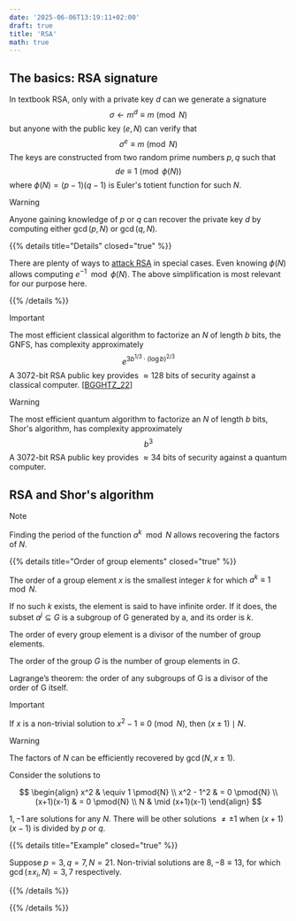 ```yaml
---
date: '2025-06-06T13:19:11+02:00'
draft: true
title: 'RSA'
math: true
---
```

## The basics: RSA signature

In textbook RSA, only with a private key $d$ can we generate a signature
$$\sigma \leftarrow m^{d}\equiv m \pmod{N}$$
but anyone with the public key $(e,N)$ can verify that
$$\sigma^e \equiv m \pmod{N}$$
The keys are constructed from two random prime numbers $p,q$ such that
$$de\equiv 1 \pmod{\phi(N)}$$
where $\phi(N)=(p-1)(q-1)$ is Euler's totient function for such $N$.

> [!WARNING]
> Anyone gaining knowledge of $p$ or $q$ can recover the private key $d$ by computing either $\gcd(p,N)$ or $\gcd(q,N)$.

{{% details title="Details" closed="true" %}}

There are plenty of ways to [attack RSA](https://crypto.stanford.edu/~dabo/papers/RSA-survey.pdf) in special cases. Even knowing $\phi(N)$ allows computing $e^{-1} \mod \phi(N)$. The above simplification is most relevant for our purpose here.

{{% /details %}}

> [!IMPORTANT]
> The most efficient classical algorithm to factorize an $N$ of length $b$ bits, the GNFS, has complexity approximately
> $$e ^ {3 b^{1/3} \cdot (\log b)^{2/3}}$$
> A 3072-bit RSA public key provides $\approx 128$ bits of security against a classical computer. [[BGGHTZ_22](https://dx.doi.org/10.1109/MSEC.2022.3141918)]

> [!WARNING]
> The most efficient quantum algorithm to factorize an $N$ of length $b$ bits, Shor's algorithm, has complexity approximately
> $$b^3$$
> A 3072-bit RSA public key provides $\approx 34$ bits of security against a quantum computer.

## RSA and Shor's algorithm

> [!NOTE]
> Finding the period of the function $a^k \mod N$ allows recovering the factors of $N$.

{{% details title="Order of group elements" closed="true" %}}

The order of a group element $x$ is the smallest integer $k$ for which $a^k \equiv 1 \mod N$.

If no such $k$ exists, the element is said to have infinite order. If it does, the subset ${a^j} \subseteq G$ is a subgroup of G generated by a, and its order is $k$.

The order of every group element is a divisor of the number of group elements.

The order of the group $G$ is the number of group elements in $G$.

Lagrange’s theorem: the order of any subgroups of G is a divisor of the order of G itself.


> [!IMPORTANT]
> If $x$ is a non-trivial solution to $x^2-1\equiv 0 \pmod{N}$, then $(x\pm 1)\mid N$.

> [!WARNING]
> The factors of $N$ can be efficiently recovered by $\gcd(N,x\pm 1)$.

Consider the solutions to

$$
\begin{align}
   x^2 & \equiv 1 \pmod{N}  \\
   x^2 - 1^2 & = 0 \pmod{N}   \\
   (x+1)(x-1) & = 0 \pmod{N}    \\
   N & \mid (x+1)(x-1)
\end{align}
$$

${1,-1}$ are solutions for any $N$. There will be other solutions $\neq \pm 1$ when $(x+1)(x-1)$ is divided by $p$ or $q$.

{{% details title="Example" closed="true" %}}

Suppose $p=3, q=7, N=21$. Non-trivial solutions are ${8,-8\equiv 13}$, for which $\gcd(\pm x_i,N)={3,7}$ respectively.

{{% /details %}}

{{% /details %}}